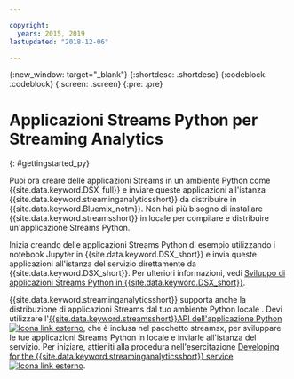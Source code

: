 ```yaml
---

copyright:
  years: 2015, 2019
lastupdated: "2018-12-06"

---
```


<!-- Attribute definitions -->
{:new_window: target="_blank"}
{:shortdesc: .shortdesc}
{:codeblock: .codeblock}
{:screen: .screen}
{:pre: .pre}

# Applicazioni Streams Python per Streaming Analytics
{: #gettingstarted_py}

Puoi ora creare delle applicazioni Streams in un ambiente Python come {{site.data.keyword.DSX_full}} e inviare queste applicazioni all'istanza {{site.data.keyword.streaminganalyticsshort}} da distribuire in {{site.data.keyword.Bluemix_notm}}. Non hai più bisogno di installare {{site.data.keyword.streamsshort}} in locale per compilare e distribuire un'applicazione Streams Python.

Inizia creando delle applicazioni Streams Python di esempio utilizzando i notebook Jupyter in {{site.data.keyword.DSX_short}} e invia queste applicazioni all'istanza del servizio direttamente da {{site.data.keyword.DSX_short}}. Per ulteriori informazioni, vedi [Sviluppo di applicazioni Streams Python in {{site.data.keyword.DSX_short}}](/docs/services/StreamingAnalytics?topic=StreamingAnalytics-t_develop_apps_python#t_develop_python_dsx).

{{site.data.keyword.streaminganalyticsshort}} supporta anche la distribuzione di applicazioni Streams dal tuo ambiente Python locale . Devi utilizzare l'[{{site.data.keyword.streamsshort}}API dell'applicazione Python ![Icona link esterno](../../icons/launch-glyph.svg "Icona link esterno")](http://ibmstreams.github.io/streamsx.documentation/docs/python/python-appapi-devguide/#50-api-features), che è inclusa nel pacchetto streamsx, per sviluppare le tue applicazioni Streams Python in locale e inviarle all'istanza del servizio. Per iniziare, attieniti alla procedura nell'esercitazione [Developing for the {{site.data.keyword.streaminganalyticsshort}} service![Icona link esterno](../../icons/launch-glyph.svg "Icona link esterno")](http://ibmstreams.github.io/streamsx.documentation/docs/python/1.6/python-appapi-devguide-2a/index.html).
